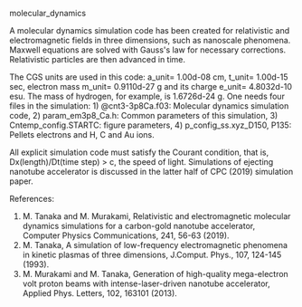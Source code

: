 
molecular_dynamics

A molecular dynamics simulation code has been created 
for relativistic and electromagnetic fields in three dimensions, 
such as nanoscale phenomena. Maxwell equations are solved with Gauss's 
law for necessary corrections. Relativistic particles are then advanced 
in time.

The CGS units are used in this code: a_unit= 1.00d-08 cm, t_unit= 1.00d-15 sec, 
electron mass m_unit= 0.9110d-27 g and its charge e_unit= 4.8032d-10 esu.
The mass of hydrogen, for example, is 1.6726d-24 g.
One needs four files in the simulation: 1) @cnt3-3p8Ca.f03: 
Molecular dynamics simulation code, 2) param_em3p8_Ca.h: 
Common parameters of this simulation, 3) Cntemp_config.STARTC: 
figure parameters, 4) p_config_ss.xyz_D150, P135: Pellets 
electrons and H, C and Au ions.

All explicit simulation code must satisfy the Courant condition, 
that is, Dx(length)/Dt(time step) > c, the speed of light. 
Simulations of ejecting nanotube accelerator is discussed 
in the latter half of CPC (2019) simulation paper.

References:
1. M. Tanaka and M. Murakami, Relativistic and electromagnetic 
molecular dynamics simulations for a carbon-gold nanotube accelerator, 
Computer Physics Communications, 241, 56-63 (2019).
2. M. Tanaka, A simulation of low-frequency electromagnetic phenomena 
in kinetic plasmas of three dimensions, J.Comput. Phys., 107, 124-145 (1993). 
3. M. Murakami and M. Tanaka, Generation of high-quality mega-electron 
volt proton beams with intense-laser-driven nanotube accelerator, 
Applied Phys. Letters, 102, 163101 (2013).

